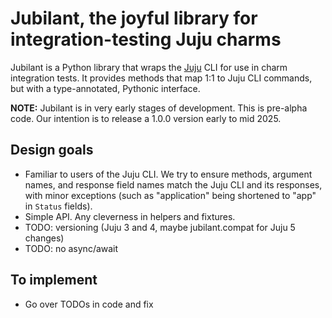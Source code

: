 # Jubilant, the joyful library for integration-testing Juju charms

Jubilant is a Python library that wraps the [Juju](https://juju.is/) CLI for use in charm integration tests. It provides methods that map 1:1 to Juju CLI commands, but with a type-annotated, Pythonic interface.

**NOTE:** Jubilant is in very early stages of development. This is pre-alpha code. Our intention is to release a 1.0.0 version early to mid 2025.


## Design goals

- Familiar to users of the Juju CLI. We try to ensure methods, argument names, and response field names match the Juju CLI and its responses, with minor exceptions (such as "application" being shortened to "app" in `Status` fields).
- Simple API. Any cleverness in helpers and fixtures.
- TODO: versioning (Juju 3 and 4, maybe jubilant.compat for Juju 5 changes)
- TODO: no async/await


## To implement

- Go over TODOs in code and fix
